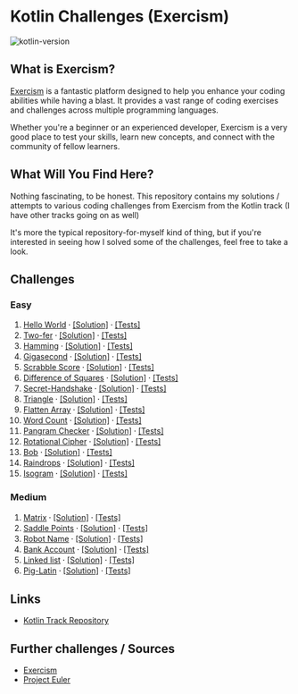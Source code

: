 # Kotlin Challenges (Exercism)
![kotlin-version](https://img.shields.io/badge/kotlin-1.8.21-blue)

## What is Exercism?

[Exercism](https://exercism.org/) is a fantastic platform designed to help you enhance your coding abilities 
while having a blast. It provides a vast range of coding exercises and challenges across multiple programming languages.

Whether you're a beginner or an experienced developer, Exercism is a very good place to test your skills, 
learn new concepts, and connect with the community of fellow learners.

## What Will You Find Here?

Nothing fascinating, to be honest. This repository contains my solutions / attempts
to various coding challenges from Exercism from the Kotlin track (I have other tracks going on as well)

It's more the typical repository-for-myself kind of thing, but if you're interested in seeing how I solved
some of the challenges, feel free to take a look.

## Challenges

### Easy

1. [Hello World](./hello-world/README.md)  ⸱  [[Solution]](./hello-world/src/main/kotlin) ⸱ [[Tests]](./hello-world/src/test/kotlin)
2. [Two-fer](./two-fer/README.md)  ⸱  [[Solution]](./two-fer/src/main/kotlin) ⸱ [[Tests]](./two-fer/src/test/kotlin)
3. [Hamming](./hamming/README.md)  ⸱  [[Solution]](./hamming/src/main/kotlin) ⸱ [[Tests]](./hamming/src/test/kotlin)
4. [Gigasecond](./gigasecond/README.md)  ⸱  [[Solution]](./gigasecond/src/main/kotlin) ⸱ [[Tests]](./gigasecond/src/test/kotlin)
5. [Scrabble Score](./scrabble-score/README.md)  ⸱  [[Solution]](./scrabble-score/src/main/kotlin) ⸱ [[Tests]](./scrabble-score/src/test/kotlin)
6. [Difference of Squares](./difference-of-squares/README.md)  ⸱  [[Solution]](./difference-of-squares/src/main/kotlin) ⸱ [[Tests]](./difference-of-squares/src/test/kotlin)
7. [Secret-Handshake](./secret-handshake/README.md)  ⸱  [[Solution]](./secret-handshake/src/main/kotlin) ⸱ [[Tests]](./secret-handshake/src/test/kotlin)
8. [Triangle](./triangle/README.md)  ⸱  [[Solution]](./triangle/src/main/kotlin) ⸱ [[Tests]](./triangle/src/test/kotlin)
9. [Flatten Array](./flatten-array/README.md)  ⸱  [[Solution]](./flatten-array/src/main/kotlin) ⸱ [[Tests]](./flatten-array/src/test/kotlin)
10. [Word Count](./word-count/README.md)  ⸱  [[Solution]](./word-count/src/main/kotlin) ⸱ [[Tests]](./word-count/src/test/kotlin)
11. [Pangram Checker](./pangram/README.md)  ⸱  [[Solution]](./pangram/src/main/kotlin) ⸱ [[Tests]](./pangram/src/test/kotlin)
12. [Rotational Cipher](./rotational-cipher/README.md)  ⸱  [[Solution]](./rotational-cipher/src/main/kotlin) ⸱ [[Tests]](./rotational-cipher/src/test/kotlin)
13. [Bob](./bob/README.md)  ⸱  [[Solution]](./bob/src/main/kotlin) ⸱ [[Tests]](./bob/src/test/kotlin)
14. [Raindrops](./raindrops/README.md)  ⸱  [[Solution]](./raindrops/src/main/kotlin) ⸱ [[Tests]](./raindrops/src/test/kotlin)
15. [Isogram](./isogram/README.md)  ⸱  [[Solution]](./isogram/src/main/kotlin) ⸱ [[Tests]](./isogram/src/test/kotlin)

### Medium

1. [Matrix](./matrix/README.md)  ⸱  [[Solution]](./matrix/src/main/kotlin) ⸱ [[Tests]](./matrix/src/test/kotlin)
2. [Saddle Points](./saddle-points/README.md)  ⸱  [[Solution]](./saddle-points/src/main/kotlin) ⸱ [[Tests]](./saddle-points/src/test/kotlin)
3. [Robot Name](./robot-name/README.md)  ⸱  [[Solution]](./robot-name/src/main/kotlin) ⸱ [[Tests]](./robot-name/src/test/kotlin)
4. [Bank Account](./bank-account/README.md)  ⸱  [[Solution]](./bank-account/src/main/kotlin) ⸱ [[Tests]](./bank-account/src/test/kotlin)
5. [Linked list](./linked-list/README.md)  ⸱  [[Solution]](./linked-list/src/main/kotlin) ⸱ [[Tests]](./linked-list/src/test/kotlin)
6. [Pig-Latin](./pig-latin/README.md)  ⸱  [[Solution]](./pig-latin/src/main/kotlin) ⸱ [[Tests]](./pig-latin/src/test/kotlin)


## Links

- [Kotlin Track Repository](https://github.com/exercism/kotlin)



## Further challenges / Sources

- [Exercism](https://exercism.org/)
- [Project Euler](https://projecteuler.net/archives)
